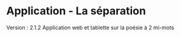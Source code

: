 Application - La séparation
==============

Version : 2.1.2
Application web et tablette sur la poésie à 2 mi-mots
